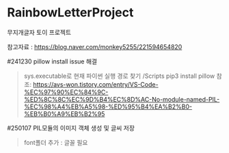 # RainbowLetterProject
무지개글자 토이 프로젝트


참고자료 : https://blog.naver.com/monkey5255/221594654820


#241230 pillow install issue 해결
> sys.executable로 현재 파이썬 실행 경로 찾기
> /Scripts pip3 install pillow
> 참조: https://avs-won.tistory.com/entry/VS-Code-%EC%97%90%EC%84%9C-%ED%8C%8C%EC%9D%B4%EC%8D%AC-No-module-named-PIL-%EC%98%A4%EB%A5%98-%ED%95%B4%EA%B2%B0-%EB%B0%A9%EB%B2%95 


#250107 PIL모듈의 이미지 객체 생성 및 글씨 저장
> font폴더 추가 : 글꼴 필요 